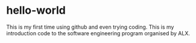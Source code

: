 # hello-world
This is my first time using github and even trying coding. This is my introduction code to the software engineering program organised by ALX.
